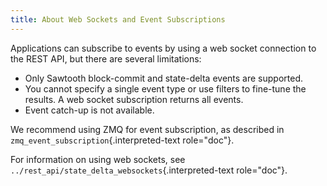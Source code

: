 ```yaml
---
title: About Web Sockets and Event Subscriptions
---
```


Applications can subscribe to events by using a web socket connection to
the REST API, but there are several limitations:

-   Only Sawtooth block-commit and state-delta events are supported.
-   You cannot specify a single event type or use filters to fine-tune
    the results. A web socket subscription returns all events.
-   Event catch-up is not available.

We recommend using ZMQ for event subscription, as described in
`zmq_event_subscription`{.interpreted-text role="doc"}.

For information on using web sockets, see
`../rest_api/state_delta_websockets`{.interpreted-text role="doc"}.
